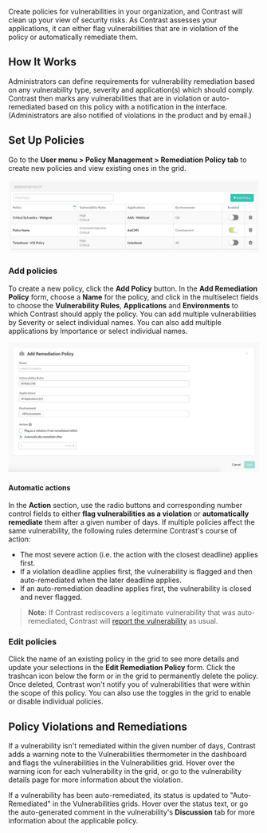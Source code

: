 <!--
title: "Remediation Policy"
description: "Overview of remediation policy"
tags: "Admin remediation policy management"
-->

Create policies for vulnerabilities in your organization, and Contrast will clean up your view of security risks. As Contrast assesses your applications, it can either flag vulnerabilities that are in violation of the policy or automatically remediate them.   

## How It Works 

Administrators can define requirements for vulnerability remediation based on any vulnerability type, severity and application(s) which should comply. Contrast then marks any vulnerabilities that are in violation or auto-remediated based on this policy with a notification in the interface. (Administrators are also notified of violations in the product and by email.)

## Set Up Policies

Go to the **User menu > Policy Management > Remediation Policy tab** to create new policies and view existing ones in the grid.

<a href="assets/images/Remediation-policy.png" rel="lightbox" title="Remediation Policy grid"><img class="thumbnail" src="assets/images/Remediation-policy.png"/></a>

### Add policies 

To create a new policy, click the **Add Policy** button. In the **Add Remediation Policy** form, choose a **Name** for the policy, and click in the multiselect fields to choose the **Vulnerability Rules**, **Applications** and **Environments** to which Contrast should apply the policy. You can add multiple vulnerabilities by Severity or select individual names. You can also add multiple applications by Importance or select individual names. 

<a href="assets/images/Add-remediation-policy.png" rel="lightbox" title="Add Remediation Policy"><img class="thumbnail" src="assets/images/Add-remediation-policy.png"/></a>

#### Automatic actions

In the **Action** section, use the radio buttons and corresponding number control fields to either **flag vulnerabilities as a violation** or **automatically remediate** them after a given number of days. If multiple policies affect the same vulnerability, the following rules determine Contrast's course of action:

* The most severe action (i.e. the action with the closest deadline) applies first. 
* If a violation deadline applies first, the vulnerability is flagged and then auto-remediated when the later deadline applies. 
* If an auto-remediation deadline applies first, the vulnerability is closed and never flagged. 

> **Note:** If Contrast rediscovers a legitimate vulnerability that was auto-remediated, Contrast will [report the vulnerability](user-vulns.html#analyze) as usual. 

### Edit policies 

Click the name of an existing policy in the grid to see more details and update your selections in the **Edit Remediation Policy** form. Click the trashcan icon below the form or in the grid to permanently delete the policy. Once deleted, Contrast won't notify you of vulnerabilities that were within the scope of this policy. You can also use the toggles in the grid to enable or disable individual policies. 

## Policy Violations and Remediations 

If a vulnerability isn't remediated within the given number of days, Contrast adds a warning note to the Vulnerabilities thermometer in the dashboard and flags the vulnerabilities in the Vulnerabilities grid. Hover over the warning icon for each vulnerability in the grid, or go to the vulnerability details page for more information about the violation.

If a vulnerability has been auto-remediated, its status is updated to "Auto-Remediated" in the Vulnerabilities grids. Hover over the status text, or go the auto-generated comment in the vulnerability's **Discussion** tab for more information about the applicable policy. 

